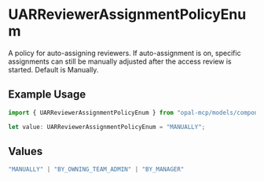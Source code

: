 # UARReviewerAssignmentPolicyEnum

A policy for auto-assigning reviewers. If auto-assignment is on, specific assignments can still be manually adjusted after the access review is started. Default is Manually.

## Example Usage

```typescript
import { UARReviewerAssignmentPolicyEnum } from "opal-mcp/models/components";

let value: UARReviewerAssignmentPolicyEnum = "MANUALLY";
```

## Values

```typescript
"MANUALLY" | "BY_OWNING_TEAM_ADMIN" | "BY_MANAGER"
```